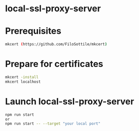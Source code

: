 # local-ssl-proxy-server

# Prerequisites

```sh
mkcert (https://github.com/FiloSottile/mkcert)
```

# Prepare for certificates

```sh
mkcert -install
mkcert localhost
```

# Launch local-ssl-proxy-server

```sh
npm run start
or
npm run start -- --target "your local port"
```
